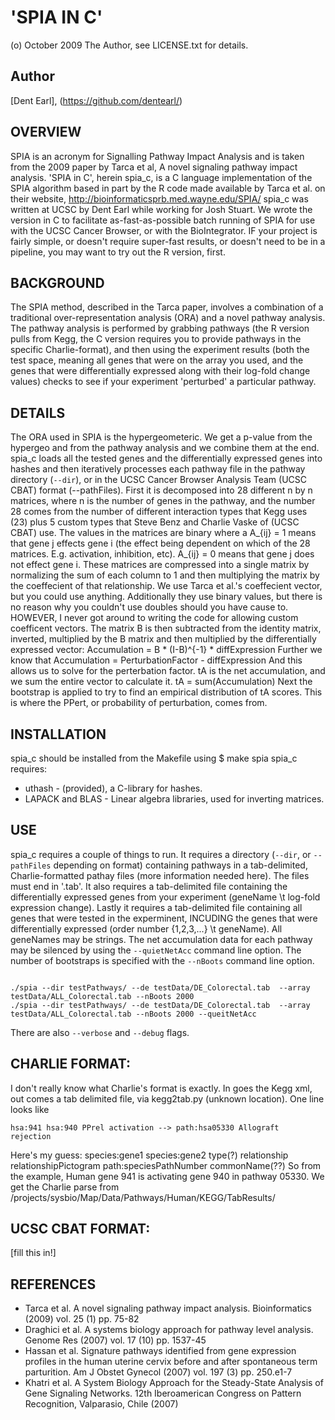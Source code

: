 # 'SPIA IN C'
(o) October 2009 The Author, see LICENSE.txt for details.

## Author
[Dent Earl], (https://github.com/dentearl/)

## OVERVIEW
  SPIA is an acronym for Signalling Pathway Impact Analysis and is taken from
the 2009 paper by Tarca et al, A novel signaling pathway impact analysis. 
'SPIA in C', herein spia_c, is a C language implementation of the SPIA algorithm
based in part by the R code made available by Tarca et al. on their website,
http://bioinformaticsprb.med.wayne.edu/SPIA/
spia_c was written at UCSC by Dent Earl while working for Josh Stuart.
We wrote the version in C to facilitate as-fast-as-possible batch running of
SPIA for use with the UCSC Cancer Browser, or with the BioIntegrator.
IF your project is fairly simple, or doesn't require super-fast results, or
doesn't need to be in a pipeline, you may want to try out the R version, first.

## BACKGROUND
The SPIA method, described in the Tarca paper, involves a combination of a
traditional over-representation analysis (ORA) and a novel pathway analysis.
The pathway analysis is performed by grabbing pathways (the R version pulls
from Kegg, the C version requires you to provide pathways in the specific
Charlie-format), and then using the experiment results (both the test space,
meaning all genes that were on the array you used, and the genes that were
differentially expressed along with their log-fold change values) checks to
see if your experiment 'perturbed' a particular pathway.

## DETAILS
The ORA used in SPIA is the hypergeometeric. We get a p-value from the hypergeo
and from the pathway analysis and we combine them at the end.
spia_c loads all the tested genes and the differentially expressed genes into
hashes and then iteratively processes each pathway file in the pathway directory
(<code>--dir</code>), or in the UCSC Cancer Browser Analysis Team (UCSC CBAT)
format (<node>--pathFiles</code>).
First it is decomposed into 28 different 
n by n matrices, where n is the number of genes in the pathway, and the
number 28 comes from the number of different interaction types that Kegg 
uses (23) plus 5 custom types that Steve Benz and Charlie Vaske of
(UCSC CBAT) use. The values in the matrices are
binary where a A_{ij} = 1 means that gene j effects gene i (the effect
being dependent on which of the 28 matrices. E.g. activation, inhibition, etc).
A_{ij} = 0 means that gene j does not effect gene i.
These matrices are compressed into a single matrix by normalizing the sum of each
column to 1 and then multiplying the matrix by the coeffecient of that relationship.
We use Tarca et al.'s coeffecient vector, but you could use anything. Additionally
they use binary values, but there is no reason why you couldn't use doubles should
you have cause to. HOWEVER, I never got around to writing the code for allowing
custom coefficent vectors.
The matrix B is then subtracted from the identity matrix, inverted, multiplied by the
B matrix and then multiplied by the differentially expressed vector:
Accumulation = B * (I-B)^{-1} * diffExpression
Further we know that
Accumulation = PerturbationFactor - diffExpression
And this allows us to solve for the perterbation factor. tA is the net accumulation,
and we sum the entire vector to calculate it.
tA = sum(Accumulation)
Next the bootstrap is applied to try to find an empirical distribution of tA scores.
This is where the PPert, or probability of perturbation, comes from.

## INSTALLATION
spia_c should be installed from the Makefile using
$ make spia
spia_c requires:
* uthash - (provided), a C-library for hashes.
* LAPACK and BLAS - Linear algebra libraries, used for inverting matrices.

## USE
spia_c requires a couple of things to run. It requires a directory
(<code>--dir</code>, or <code>--pathFiles</code> depending on format)
containing pathways in a tab-delimited, Charlie-formatted pathay files
(more information needed here). The files must end in '.tab'. It also requires a
tab-delimited file containing the differentially expressed genes from your 
experiment (geneName \t log-fold expression change). Lastly it requires a
tab-delimited file containing all genes that were tested in the experminent,
INCUDING the genes that were differentially expressed (order number 
{1,2,3,...} \t geneName). All geneNames may be strings. The net accumulation
data for each pathway may be silenced by using the <code>--quietNetAcc</code> command line
option. The number of bootstraps is specified with the <code>--nBoots</code> command line
option.

<code>
./spia --dir testPathways/ --de testData/DE_Colorectal.tab  --array testData/ALL_Colorectal.tab --nBoots 2000
./spia --dir testPathways/ --de testData/DE_Colorectal.tab  --array testData/ALL_Colorectal.tab --nBoots 2000 --queitNetAcc
</code>

There are also <code>--verbose</code> and <code>--debug</code> flags.

## CHARLIE FORMAT:
I don't really know what Charlie's format is exactly. In goes the Kegg xml, out
comes a tab delimited file, via kegg2tab.py (unknown location). One line looks like

<code>hsa:941	hsa:940	PPrel	activation	-->	path:hsa05330	Allograft rejection</code>

Here's my guess:
species:gene1 species:gene2 type(?) relationship relationshipPictogram path:speciesPathNumber commonName(??)
So from the example, Human gene 941 is activating gene 940 in pathway 05330.
We get the Charlie parse from
/projects/sysbio/Map/Data/Pathways/Human/KEGG/TabResults/

## UCSC CBAT FORMAT:
[fill this in!]

## REFERENCES
* Tarca et al. A novel signaling pathway impact analysis. Bioinformatics (2009) vol. 25 (1) pp. 75-82
* Draghici et al. A systems biology approach for pathway level analysis. Genome Res (2007) vol. 17 (10) pp. 1537-45
* Hassan et al. Signature pathways identified from gene expression profiles in the human uterine cervix before and after spontaneous term parturition. Am J Obstet Gynecol (2007) vol. 197 (3) pp. 250.e1-7
* Khatri et al. A System Biology Approach for the Steady-State Analysis of Gene Signaling Networks. 12th Iberoamerican Congress on Pattern Recognition, Valparasio, Chile (2007)
